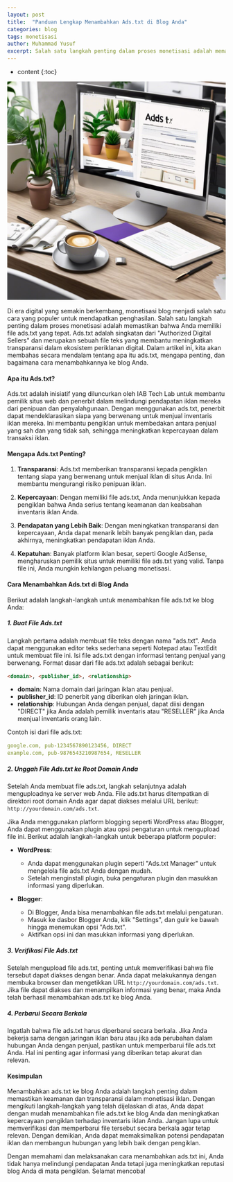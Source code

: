 ```yaml
---
layout: post
title:  "Panduan Lengkap Menambahkan Ads.txt di Blog Anda"
categories: blog
tags: monetisasi
author: Muhammad Yusuf
excerpt: Salah satu langkah penting dalam proses monetisasi adalah memastikan bahwa Anda memiliki file ads.txt yang tepat. Ads.txt adalah singkatan dari "Authorized Digital Sellers" dan merupakan sebuah file teks yang membantu meningkatkan transparansi dalam ekosistem periklanan digital.
---
```


* content
{:toc}

![pasang ads txt di blog](/images/pasangadstxt.jpg)

Di era digital yang semakin berkembang, monetisasi blog menjadi salah satu cara yang populer untuk mendapatkan penghasilan. Salah satu langkah penting dalam proses monetisasi adalah memastikan bahwa Anda memiliki file ads.txt yang tepat. Ads.txt adalah singkatan dari "Authorized Digital Sellers" dan merupakan sebuah file teks yang membantu meningkatkan transparansi dalam ekosistem periklanan digital. Dalam artikel ini, kita akan membahas secara mendalam tentang apa itu ads.txt, mengapa penting, dan bagaimana cara menambahkannya ke blog Anda.

#### Apa itu Ads.txt?

Ads.txt adalah inisiatif yang diluncurkan oleh IAB Tech Lab untuk membantu pemilik situs web dan penerbit dalam melindungi pendapatan iklan mereka dari penipuan dan penyalahgunaan. Dengan menggunakan ads.txt, penerbit dapat mendeklarasikan siapa yang berwenang untuk menjual inventaris iklan mereka. Ini membantu pengiklan untuk membedakan antara penjual yang sah dan yang tidak sah, sehingga meningkatkan kepercayaan dalam transaksi iklan.

#### Mengapa Ads.txt Penting?

1. **Transparansi**: Ads.txt memberikan transparansi kepada pengiklan tentang siapa yang berwenang untuk menjual iklan di situs Anda. Ini membantu mengurangi risiko penipuan iklan.

2. **Kepercayaan**: Dengan memiliki file ads.txt, Anda menunjukkan kepada pengiklan bahwa Anda serius tentang keamanan dan keabsahan inventaris iklan Anda.

3. **Pendapatan yang Lebih Baik**: Dengan meningkatkan transparansi dan kepercayaan, Anda dapat menarik lebih banyak pengiklan dan, pada akhirnya, meningkatkan pendapatan iklan Anda.

4. **Kepatuhan**: Banyak platform iklan besar, seperti Google AdSense, mengharuskan pemilik situs untuk memiliki file ads.txt yang valid. Tanpa file ini, Anda mungkin kehilangan peluang monetisasi.

#### Cara Menambahkan Ads.txt di Blog Anda

Berikut adalah langkah-langkah untuk menambahkan file ads.txt ke blog Anda:

##### 1. Buat File Ads.txt

Langkah pertama adalah membuat file teks dengan nama "ads.txt". Anda dapat menggunakan editor teks sederhana seperti Notepad atau TextEdit untuk membuat file ini. Isi file ads.txt dengan informasi tentang penjual yang berwenang. Format dasar dari file ads.txt adalah sebagai berikut:

```html
<domain>, <publisher_id>, <relationship>
```

- **domain**: Nama domain dari jaringan iklan atau penjual.
- **publisher_id**: ID penerbit yang diberikan oleh jaringan iklan.
- **relationship**: Hubungan Anda dengan penjual, dapat diisi dengan "DIRECT" jika Anda adalah pemilik inventaris atau "RESELLER" jika Anda menjual inventaris orang lain.

Contoh isi dari file ads.txt:

```yaml
google.com, pub-1234567890123456, DIRECT
example.com, pub-9876543210987654, RESELLER
```

##### 2. Unggah File Ads.txt ke Root Domain Anda

Setelah Anda membuat file ads.txt, langkah selanjutnya adalah menguploadnya ke server web Anda. File ads.txt harus ditempatkan di direktori root domain Anda agar dapat diakses melalui URL berikut: `http://yourdomain.com/ads.txt`. 

Jika Anda menggunakan platform blogging seperti WordPress atau Blogger, Anda dapat menggunakan plugin atau opsi pengaturan untuk mengupload file ini. Berikut adalah langkah-langkah untuk beberapa platform populer:

- **WordPress**:
  - Anda dapat menggunakan plugin seperti "Ads.txt Manager" untuk mengelola file ads.txt Anda dengan mudah.
  - Setelah menginstall plugin, buka pengaturan plugin dan masukkan informasi yang diperlukan.

- **Blogger**:
  - Di Blogger, Anda bisa menambahkan file ads.txt melalui pengaturan.
  - Masuk ke dasbor Blogger Anda, klik "Settings", dan gulir ke bawah hingga menemukan opsi "Ads.txt".
  - Aktifkan opsi ini dan masukkan informasi yang diperlukan.

##### 3. Verifikasi File Ads.txt

Setelah mengupload file ads.txt, penting untuk memverifikasi bahwa file tersebut dapat diakses dengan benar. Anda dapat melakukannya dengan membuka browser dan mengetikkan URL `http://yourdomain.com/ads.txt`. Jika file dapat diakses dan menampilkan informasi yang benar, maka Anda telah berhasil menambahkan ads.txt ke blog Anda.

##### 4. Perbarui Secara Berkala

Ingatlah bahwa file ads.txt harus diperbarui secara berkala. Jika Anda bekerja sama dengan jaringan iklan baru atau jika ada perubahan dalam hubungan Anda dengan penjual, pastikan untuk memperbarui file ads.txt Anda. Hal ini penting agar informasi yang diberikan tetap akurat dan relevan.

#### Kesimpulan

Menambahkan ads.txt ke blog Anda adalah langkah penting dalam memastikan keamanan dan transparansi dalam monetisasi iklan. Dengan mengikuti langkah-langkah yang telah dijelaskan di atas, Anda dapat dengan mudah menambahkan file ads.txt ke blog Anda dan meningkatkan kepercayaan pengiklan terhadap inventaris iklan Anda. Jangan lupa untuk memverifikasi dan memperbarui file tersebut secara berkala agar tetap relevan. Dengan demikian, Anda dapat memaksimalkan potensi pendapatan iklan dan membangun hubungan yang lebih baik dengan pengiklan.

Dengan memahami dan melaksanakan cara menambahkan ads.txt ini, Anda tidak hanya melindungi pendapatan Anda tetapi juga meningkatkan reputasi blog Anda di mata pengiklan. Selamat mencoba!  